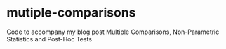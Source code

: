 # mutiple-comparisons
Code to accompany my blog post Multiple Comparisons, Non-Parametric Statistics and Post-Hoc Tests 
